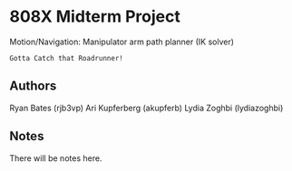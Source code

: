# 808X Midterm Project

Motion/Navigation: Manipulator arm path planner (IK solver)
```
Gotta Catch that Roadrunner!
```

## Authors

Ryan Bates (rjb3vp)
Ari Kupferberg (akupferb)
Lydia Zoghbi (lydiazoghbi)

## Notes

There will be notes here.

